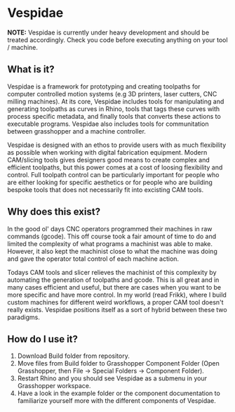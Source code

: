 # Vespidae

**NOTE:** Vespidae is currently under heavy development and should be treated accordingly. Check you code before executing anything on your tool / machine. 

## What is it? 


Vespidae is a framework for prototyping and creating toolpaths for computer controlled motion systems (e.g 3D printers, laser cutters, CNC milling machines). At its core, Vespidae includes tools for manipulating and generating toolpaths as curves in Rhino, tools that tags these curves with process specific metadata, and finally tools that converts these actions to executable programs. Vespidae also includes tools for communitation between grasshopper and a machine controller. 

Vespidae is designed with an ethos to provide users with as much flexibility as possible when working with digital fabrication equipment. Modern CAM/slicing tools gives designers good means to create complex and efficient toolpaths, but this power comes at a cost of loosing flexibility and control. Full toolpath control can be particularly important for people who are either looking for specific aesthetics or for people who are building bespoke tools that does not necessarily fit into excisting CAM tools. 

## Why does this exist? 

In the good ol' days CNC operators programmed their machines in raw commands (gcode). This off course took a fair amount of time to do and limited the complexity of what programs a machinist was able to make. However, it also kept the machinist close to what the machine was doing and gave the operator total control of each machine action. 

Todays CAM tools and slicer relieves the machinist of this complexity by automating the generation of toolpaths and gcode. This is all great and in many cases efficient and useful, but there are cases when you want to be more specific and have more control. In my world (read Frikk), where I build custom machines for different weird workflows, a proper CAM tool doesn't really exists. Vespidae positions itself as a sort of hybrid between these two paradigms. 

## How do I use it? 

1. Download Build folder from repository. 
3. Move files from Build folder to Grasshopper Component Folder (Open Grasshopper, then File -> Special Folders -> Component Folder).
4. Restart Rhino and you should see Vespidae as a submenu in your Grasshopper workspace. 
5. Have a look in the example folder or the component documentation to familiarize yourself more with the different components of Vespidae. 

